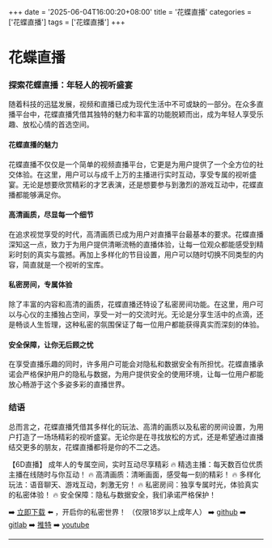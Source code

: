 +++
date = '2025-06-04T16:00:20+08:00'
title = '花蝶直播'
categories = ['花蝶直播']
tags = ['花蝶直播']
+++

# 花蝶直播

### 探索花蝶直播：年轻人的视听盛宴

随着科技的迅猛发展，视频和直播已成为现代生活中不可或缺的一部分。在众多直播平台中，花蝶直播凭借其独特的魅力和丰富的功能脱颖而出，成为年轻人享受乐趣、放松心情的首选空间。

#### 花蝶直播的魅力

花蝶直播不仅仅是一个简单的视频直播平台，它更是为用户提供了一个全方位的社交体验。在这里，用户可以与成千上万的主播进行实时互动，享受专属的视听盛宴。无论是想要欣赏精彩的才艺表演，还是想要参与到激烈的游戏互动中，花蝶直播都能够满足你。

#### 高清画质，尽显每一个细节

在追求视觉享受的时代，高清画质已成为用户对直播平台最基本的要求。花蝶直播深知这一点，致力于为用户提供清晰流畅的直播体验，让每一位观众都能感受到精彩时刻的真实与震撼。再加上多样化的节目设置，用户可以随时切换不同类型的内容，简直就是一个视听的宝库。

#### 私密房间，专属体验

除了丰富的内容和高清的画质，花蝶直播还特设了私密房间功能。在这里，用户可以与心仪的主播独占空间，享受一对一的交流时光。无论是分享生活中的点滴，还是畅谈人生哲理，这种私密的氛围保证了每一位用户都能获得真实而深刻的体验。

#### 安全保障，让你无后顾之忧

在享受直播乐趣的同时，许多用户可能会对隐私和数据安全有所担忧。花蝶直播承诺会严格保护用户的隐私与数据，为用户提供安全的使用环境，让每一位用户都能放心畅游于这个多姿多彩的直播世界。

### 结语

总而言之，花蝶直播凭借其多样化的玩法、高清的画质以及私密的房间设置，为用户打造了一场场精彩的视听盛宴。无论你是在寻找放松的方式，还是希望通过直播结交更多的朋友，花蝶直播都将是你的不二之选。

【6D直播】
成年人的专属空间，实时互动尽享精彩
🔥 精选主播：每天数百位优质主播在线随时与你互动！
🔥 高清画质：清晰画面，感受每一刻的精彩！
🔥 多样化玩法：语音聊天、游戏互动，刺激无穷！
🔥 私密房间：独享专属时光，体验真实的私密体验！
🔥 安全保障：隐私与数据安全，我们承诺严格保护！

➡️ [立即下载](https://down123.s3.ap-east-1.amazonaws.com/down/down.html?channelCode=blog) ⬅️ ，开启你的私密世界！
（仅限18岁以上成年人）
➡️ [github](https://aldult-live.github.io/)
➡️ [gitlab](https://seo-09598d.gitlab.io/)
➡️ [推特](https://x.com/wegame33)
➡️ [youtube](https://www.youtube.com/@6Dlive)

---
